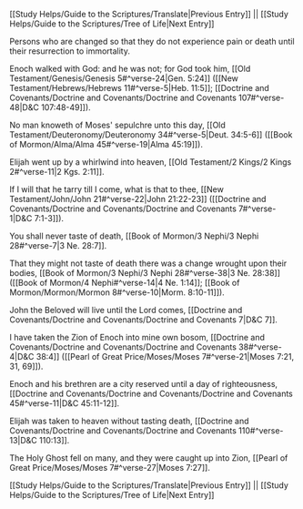 [[Study Helps/Guide to the Scriptures/Translate|Previous Entry]]  ||  [[Study Helps/Guide to the Scriptures/Tree of Life|Next Entry]]

 Persons who are changed so that they do not experience pain or death until their resurrection to immortality.

 Enoch walked with God: and he was not; for God took him, [[Old Testament/Genesis/Genesis 5#^verse-24|Gen. 5:24]] ([[New Testament/Hebrews/Hebrews 11#^verse-5|Heb. 11:5]]; [[Doctrine and Covenants/Doctrine and Covenants/Doctrine and Covenants 107#^verse-48|D&C 107:48-49]]).

 No man knoweth of Moses' sepulchre unto this day, [[Old Testament/Deuteronomy/Deuteronomy 34#^verse-5|Deut. 34:5-6]] ([[Book of Mormon/Alma/Alma 45#^verse-19|Alma 45:19]]).

 Elijah went up by a whirlwind into heaven, [[Old Testament/2 Kings/2 Kings 2#^verse-11|2 Kgs. 2:11]].

 If I will that he tarry till I come, what is that to thee, [[New Testament/John/John 21#^verse-22|John 21:22-23]] ([[Doctrine and Covenants/Doctrine and Covenants/Doctrine and Covenants 7#^verse-1|D&C 7:1-3]]).

 You shall never taste of death, [[Book of Mormon/3 Nephi/3 Nephi 28#^verse-7|3 Ne. 28:7]].

 That they might not taste of death there was a change wrought upon their bodies, [[Book of Mormon/3 Nephi/3 Nephi 28#^verse-38|3 Ne. 28:38]] ([[Book of Mormon/4 Nephi#^verse-14|4 Ne. 1:14]]; [[Book of Mormon/Mormon/Mormon 8#^verse-10|Morm. 8:10-11]]).

 John the Beloved will live until the Lord comes, [[Doctrine and Covenants/Doctrine and Covenants/Doctrine and Covenants 7|D&C 7]].

 I have taken the Zion of Enoch into mine own bosom, [[Doctrine and Covenants/Doctrine and Covenants/Doctrine and Covenants 38#^verse-4|D&C 38:4]] ([[Pearl of Great Price/Moses/Moses 7#^verse-21|Moses 7:21, 31, 69]]).

 Enoch and his brethren are a city reserved until a day of righteousness, [[Doctrine and Covenants/Doctrine and Covenants/Doctrine and Covenants 45#^verse-11|D&C 45:11-12]].

 Elijah was taken to heaven without tasting death, [[Doctrine and Covenants/Doctrine and Covenants/Doctrine and Covenants 110#^verse-13|D&C 110:13]].

 The Holy Ghost fell on many, and they were caught up into Zion, [[Pearl of Great Price/Moses/Moses 7#^verse-27|Moses 7:27]].

[[Study Helps/Guide to the Scriptures/Translate|Previous Entry]]  ||  [[Study Helps/Guide to the Scriptures/Tree of Life|Next Entry]]